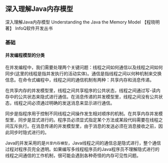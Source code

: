 ## 深入理解Java内存模型

深入理解Java内存模型 Understanding the Java the Memory Model 【程晓明 著】 InfoQ软件开发丛书

### 基础

#### 并发编程模型的分类

在并发编程中，我们需要处理两个关键问题：线程之间如何通信以及线程之间如何同步(这里的线程是指并发执行的活动实体)。通信是指线程之间以何种机制来交换信息。在命令式编程中，线程之间的通信机制有两种：共享内存和消息传递。

在共享内存的并发模型里，线程之间共享程序的公共状态，线程之间通过写-读内存中的公共状态来隐式进行通信。在消息传递的并发模型里，线程之间没有公共状态，线程之间必须通过明确的发送消息来显示进行通信。

同步是指程序用于控制不同线程之间操作发生相对顺序的机制。在共享内存并发模型里，同步是显式进行的。程序员必须显式指定某个方法或某段代码需要在线程之间互斥执行。在消息传递的并发模型里，由于消息的发送必须在消息接收之前，因此同步时隐式进行的。

Java的并发采用的是`共享内存模型`，Java线程之间的通信总是隐式进行，整个通信过程对程序员完全透明。如果编写多线程程序员的Java程序员不理解隐式进行的线程之间通信的工作机制，很可能会遇到各种奇怪的内存可见性问题。




